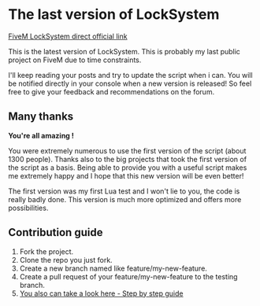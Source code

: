 # The last version of LockSystem

[FiveM LockSystem direct official link](https://forum.fivem.net/t/release-locksystem-v2-0-3-updated-the-07-03-at-11pm/17750)

This is the latest version of LockSystem. This is probably my last public project on FiveM due to time constraints.

I'll keep reading your posts and try to update the script when i can. You will be notified directly in your console when a new version is released! So feel free to give your feedback and recommendations on the forum.

## Many thanks

**You're all amazing !**

You were extremely numerous to use the first version of the script (about 1300 people). Thanks also to the big projects that took the first version of the script as a basis. Being able to provide you with a useful script makes me extremely happy and I hope that this new version will be even better!

The first version was my first Lua test and I won't lie to you, the code is really badly done. This version is much more optimized and offers more possibilities.

## Contribution guide

1. Fork the project.
2. Clone the repo you just fork.
3. Create a new branch named like feature/my-new-feature.
4. Create a pull request of your feature/my-new-feature to the testing branch.
5. [You also can take a look here - Step by step guide](https://codeburst.io/a-step-by-step-guide-to-making-your-first-github-contribution-5302260a2940)
